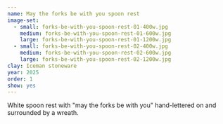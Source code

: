```yaml
---
name: May the forks be with you spoon rest
image-set:
  - small: forks-be-with-you-spoon-rest-01-400w.jpg
    medium: forks-be-with-you-spoon-rest-01-600w.jpg
    large: forks-be-with-you-spoon-rest-01-1200w.jpg
  - small: forks-be-with-you-spoon-rest-02-400w.jpg
    medium: forks-be-with-you-spoon-rest-02-600w.jpg
    large: forks-be-with-you-spoon-rest-02-1200w.jpg
clay: Iceman stoneware
year: 2025
order: 1
show: yes
---
```


White spoon rest with "may the forks be with you" hand-lettered on and surrounded by a wreath.